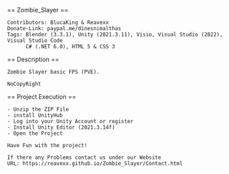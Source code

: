  == Zombie_Slayer == 
 ```
 Contributors: BlucaKing & Reavexx
 Donate-Link: paypal.me/dinesnimalthas
 Tags: Blender (3.3.1), Unity (2021.3.11), Visio, Visual Studio (2022), Visual Studio Code
       C# (.NET 6.0), HTML 5 & CSS 3
 ```
 == Description ==
 ``` 
 Zombie Slayer basic FPS (PVE).

 NoCopyRight
 ```
 == Project Execution ==
 ``` 
 - Unzip the ZIP File
 - install UnityHub
 - Log into your Unity Account or register
 - Install Unity Editor (2021.3.14f)
 - Open the Project

 Have Fun with the project!

If there any Problems contact us under our Website
URL: https://reavexx.github.io/Zombie_Slayer/Contact.html
 ```
